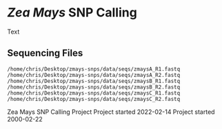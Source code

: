 # *Zea Mays* SNP Calling

Text

## Sequencing Files

	/home/chris/Desktop/zmays-snps/data/seqs/zmaysA_R1.fastq
	/home/chris/Desktop/zmays-snps/data/seqs/zmaysA_R2.fastq
	/home/chris/Desktop/zmays-snps/data/seqs/zmaysB_R1.fastq
	/home/chris/Desktop/zmays-snps/data/seqs/zmaysB_R2.fastq
	/home/chris/Desktop/zmays-snps/data/seqs/zmaysC_R1.fastq
	/home/chris/Desktop/zmays-snps/data/seqs/zmaysC_R2.fastq


Zea Mays SNP Calling Project
Project started 2022-02-14
Project started 2000-02-22
